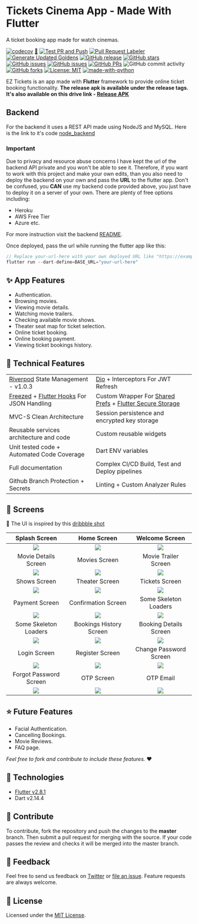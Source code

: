 # Tickets Cinema App - Made With Flutter #
A ticket booking app made for watch cinemas.

[![codecov]](https://codecov.io/gh/mushlihun/ticketbook) [🚀](https://github.com/mushlihun/ticketbook/actions/workflows/PR-merge-build-release.yaml) [![Test PR and Push]](https://github.com/mushlihun/ticketbook/actions/workflows/PR-open-test-build.yaml) [![Pull Request Labeler]](https://github.com/mushlihun/ticketbook/actions/workflows/label.yaml) [![Generate Updated Goldens]](https://github.com/mushlihun/ticketbook/actions/workflows/PR-generate-goldens.yaml) [![GitHub release]](https://github.com/mushlihun/ticketbook/releases) [![GitHub stars]](https://github.com/mushlihun/ticketbook/stargazers) [![GitHub issues]](https://github.com/mushlihun/ticketbook/issues) [![GitHub issues](https://img.shields.io/github/issues-closed/mushlihun/ticketbook?color=brightgreen)](https://github.com/mushlihun/ticketbook/issues?q=is%3Aissue+is%3Aclosed) [![GitHub PRs](https://img.shields.io/github/issues-pr-closed/mushlihun/ticketbook?color=blueviolet)](https://github.com/mushlihun/ticketbook/pulls?q=is%3Apr+is%3Aclosed) ![GitHub commit activity](https://img.shields.io/github/commit-activity/m/mushlihun/ticketbook) [![GitHub forks](https://img.shields.io/github/forks/mushlihun/ticketbook?color=yellow)](https://github.com/mushlihun/ticketbook/network) [![License: MIT](https://img.shields.io/github/license/mushlihun/ticketbook)](https://github.com/mushlihun/ticketbook/blob/master/LICENSE) [![made-with-python](https://img.shields.io/badge/Made%20With-Flutter-blue)](https://flutter.dev/)

EZ Tickets is an app made with **Flutter** framework to provide online ticket booking functionality.
**The release apk is available under the release tags. It's also available on this drive link - [Release APK]**

## Backend
For the backend it uses a REST API made using NodeJS and MySQL. Here is the link to it's code [node_backend]

### Important
Due to privacy and resource abuse concerns I have kept the url of the backend API private and you won't be able to see it. Therefore, if you want to work with this project and make your own edits, than you also need to deploy the backend on your own and pass the **URL** to the flutter app. 
Don't be confused, you **CAN** use my backend code provided above, you just have to deploy it on a server of your own. There are plenty of free options including:
 - Heroku
 - AWS Free Tier
 - Azure etc.

For more instruction visit the backend [README](https://github.com/mushlihun/ticketbook/blob/master/nodebackend/README.md#rocket-deployement).


Once deployed, pass the url while running the flutter app like this:

```dart
// Replace your-url-here with your own deployed URL like "https://example.com/api/v1"
flutter run --dart-define=BASE_URL="your-url-here"
```

## :sparkles: App Features

- Authentication.
- Browsing movies.
- Viewing movie details.
- Watching movie trailers.
- Checking available movie shows.
- Theater seat map for ticket selection.
- Online ticket booking.
- Online booking payment.
- Viewing ticket bookings history.

## :wrench: Technical Features

<table>
    <tr>
        <td><a href="https://pub.dev/packages/riverpod">Riverpod</a> State Management - v1.0.3</td>
        <td><a href="https://pub.dev/packages/dio">Dio</a> + Interceptors For JWT Refresh</td>
    </tr>
    <tr>
        <td><a href="https://pub.dev/packages/freezed">Freezed</a> + <a href="https://pub.dev/packages/flutter_hooks">Flutter Hooks</a> For JSON Handling</td>
        <td>Custom Wrapper For <a href="https://pub.dev/packages/shared_preferences">Shared Prefs</a> + <a href="https://pub.dev/packages/flutter_secure_storage">Flutter Secure Storage</a></td>
    </tr>
    <tr>
        <td>MVC-S Clean Architecture</td>
        <td>Session persistence and encrypted key storage</td>
    </tr>
    <tr>
        <td>Reusable services architecture and code</td>
        <td>Custom reusable widgets</td>
    </tr>
    <tr>
        <td>Unit tested code + Automated Code Coverage</td>
        <td>Dart ENV variables</td>
    </tr>
    <tr>
        <td>Full documentation</td>
        <td>Complex CI/CD Build, Test and Deploy pipelines</td>
    </tr>
    <tr>
        <td>Github Branch Protection + Secrets</td>
        <td>Linting + Custom Analyzer Rules</td>
    </tr>
</table>

## :iphone: Screens
:art: The UI is inspired by this [dribbble shot]

Splash Screen | Home Screen | Welcome Screen |
:------------:|:-----------:|:--------------:|
![](splash_screen.jpg) | ![](home_screen.jpg) | ![](welcome_screen.jpg)
Movie Details Screen | Movies Screen | Movie Trailer Screen |
![](movie_details_screen.jpg) | ![](movies_screen.jpg) | ![](trailer_screen.jpg)
Shows Screen | Theater Screen | Tickets Screen |
![](shows_screen.jpg) | ![](theater_screen.jpg) | ![](tickets_screen.jpg)
Payment Screen | Confirmation Screen | Some Skeleton Loaders |
![](payment_screen.jpg) | ![](booking_done_Screen.jpg) | ![](bookings_history_skeleton.jpg)
Some Skeleton Loaders | Bookings History Screen | Booking Details Screen |
![](bookings_history_skeleton.jpg) | ![](bookings_history_screen.jpg) | ![](booking_details_screen.jpg)
Login Screen | Register Screen | Change Password Screen |
![](login_screen.jpg) | ![](register_screen.jpg) | ![](change_password_screen.jpg)
Forgot Password Screen | OTP Screen | OTP Email |
![](forgot_password_screen.jpg) | ![](otp_screen.jpg) | ![](otp_email.jpg)

## ⭐ Future Features

- Facial Authentication.
- Cancelling Bookings.
- Movie Reviews.
- FAQ page.

*Feel free to fork and contribute to include these features.* ❤︎

## 🚀 Technologies

- [Flutter v2.8.1]
- Dart v2.14.4

## 🤝 Contribute

To contribute, fork the repository and push the changes to the **master** branch. Then submit a pull request for merging with the source. If your code passes the review and checks it will be merged into the master branch.

## 💬 Feedback

Feel free to send us feedback on [Twitter] or [file an issue]. Feature requests are always welcome.

## 📝 License

Licensed under the [MIT License].

[//]: # (These are reference links used in the body of this note and get stripped out when the markdown processor does its job. There is no need to format nicely because it shouldn't be seen. Thanks SO - http://stackoverflow.com/questions/4823468/store-comments-in-markdown-syntax)

[Github issues]: <https://img.shields.io/github/issues/mushlihun/ticketbook?color=red>
[GitHub stars]: <https://img.shields.io/github/stars/mushlihun/ticketbook?color=orange>
[GitHub release]: <https://img.shields.io/github/release/mushlihun/ticketbook?color=blue>
[Generate Updated Goldens]: <https://github.com/mushlihun/ticketbook/actions/workflows/PR-generate-goldens.yaml/badge.svg>
[Pull Request Labeler]: <https://github.com/mushlihun/ticketbook/actions/workflows/label.yaml/badge.svg>
[Test PR and Push]: <https://github.com/mushlihun/ticketbook/actions/workflows/PR-open-test-build.yaml/badge.svg>
[Build Release APK]: <https://github.com/mushlihun/ticketbook/actions/workflows/PR-merge-build-release.yaml/badge.svg>
[codecov]: <https://codecov.io/gh/mushlihun/ticketbook/branch/master/graph/badge.svg?token=1AL3LTIQE7>
[dribbble shot]: <https://dribbble.com/shots/8257559-Movie-2-0>
[Release APK]: <https://drive.google.com/file/d/1n1NLNaKK58IyZHnq1ehFZvzZLKmsKjtv/view?usp=sharing->
[node_backend]: <https://github.com/mushlihun/ticketbook/tree/master/nodebackend>
[Flutter v2.8.1]: <https://storage.googleapis.com/flutter_infra_release/releases/stable/windows/flutter_windows_2.8.1-stable.zip>
[Twitter]: <https://twitter.com/AbdurRafaySale2>
[file an issue]: <https://github.com/mushlihun/ticketbook/issues/new>
[MIT License]: <./LICENSE>
